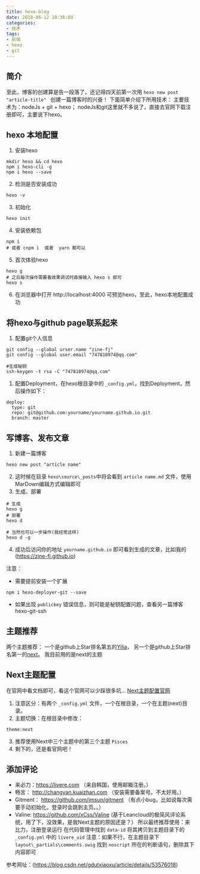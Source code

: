 ```yaml
---
title: hexo-blog
date: 2018-06-12 10:38:03
categories: 
- 技术
tags:
- 前端
- hexo
- git
---
```


## 简介
至此，博客的创建算是告一段落了，还记得四天前第一次用 ``hexo new post "article-title" `` 创建一篇博客时的兴奋！
下面简单介绍下所用技术：
主要技术为：nodeJs + git + hexo；
nodeJs和git这里就不多说了，直接去官网下载注册即可，主要说下hexo。

## hexo 本地配置
1. 安装hexo
``` shell
mkdir hexo && cd hexo
npm i hexo-cli -g
npm i hexo --save
```
2. 检测是否安装成功
``` shell
hexo -v
```
3. 初始化
``` shell
hexo init
```
4. 安装依赖包
``` shell
npm i
# 或者 cnpm i  或者  yarn 都可以
```
5. 首次体验hexo
``` shell
hexo g
# 之后每次操作需要看效果调试时直接输入 hexo s 即可
hexo s
```
6. 在浏览器中打开 http://localhost:4000 可预览hexo，至此，hexo本地配置成功

## 将hexo与github page联系起来
1. 配置git个人信息
``` shell
git config --global urser.name "zine-fj"
git config --global user.email "747810974@qq.com"

#生成秘钥
ssh-keygen -t rsa -C "747810974@qq.com"
```
1. 配置Deployment，在hexo根目录中的 ``_config.yml``，找到Deployment，然后操作如下：
``` shell
deploy:
  type: git
  repo: git@github.com:yourname/yourname.github.io.git
  branch: master
```

## 写博客、发布文章
1. 新建一篇博客
``` shell
hexo new post "article name"
```
2. 这时候在目录 ``hexo\source\_posts``中将会看到 ``article name.md`` 文件，使用MarDown编辑方式编辑即可
3. 生成、部署
``` shell
# 生成
hexo g
# 部署
hexo d

# 当然也可以一步操作(我经常这样)
hexo d -g
```
4. 成功后访问你的地址 ``yourname.github.io`` 即可看到生成的文章，比如我的(https://zine-fj.github.io)

注意：
* 需要提前安装一个扩展
``` shell
npm i hexo-deployer-git --save
```
* 如果出现 ``publickey`` 错误信息，则可能是秘钥配置问题，查看另一篇博客 hexo-git-ssh

## 主题推荐
两个主题推荐：
一个是github上Star排名第五的[Yilia](http://litten.me/)，
另一个是github上Star排名第一的[next](https://notes.iissnan.com/)。
我目前用的是next的主题

## Next主题配置
在官网中看文档即可，看这个官网可以少踩很多坑...
[Next主题配置官网](http://theme-next.iissnan.com/getting-started.html)

1. 注意区分：有两个 ``_config.yml`` 文件，一个在根目录，一个在主题(next)目录。
2. 主题切换：在根目录中修改：
``` shell
theme:next
```
3. 推荐使用Next中三个主题中的第三个主题 ``Pisces``
4. 剩下的，还是看官网吧！

## 添加评论
* 来必力：https://livere.com （来自韩国，使用邮箱注册。）
* 畅言： http://changyan.kuaizhan.com （安装需要备案号。不太好用。）
* Gitment： https://github.com/imsun/gitment （有点小bug，比如说每次需要手动初始化，登录时会跳到主页。。）
* Valine: https://github.com/xCss/Valine (基于Leancloud的极简风评论系统，用了下，没效果，是我Next主题的原因还是？）
所以最终推荐使用：来比力，注册登录运行
在代码管理中找到 ``data-id`` 将其拷贝到主题目录下的 ``_config.yml`` 中的 ``livere_uid``
注意：如果不行，在主题目录下 ``layout\_partials\comments.swig`` 找到 ``noscript`` 所在的判断语句，删除其下内容即可

参考网址：(https://blog.csdn.net/gdutxiaoxu/article/details/53576018)